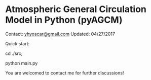 # Atmospheric General Circulation Model in Python (pyAGCM) 

Contact: yhyoscar@gmail.com Updated: 04/27/2017

Quick start:

cd ./src;

python main.py

You are welcomed to contact me for further discussions!

